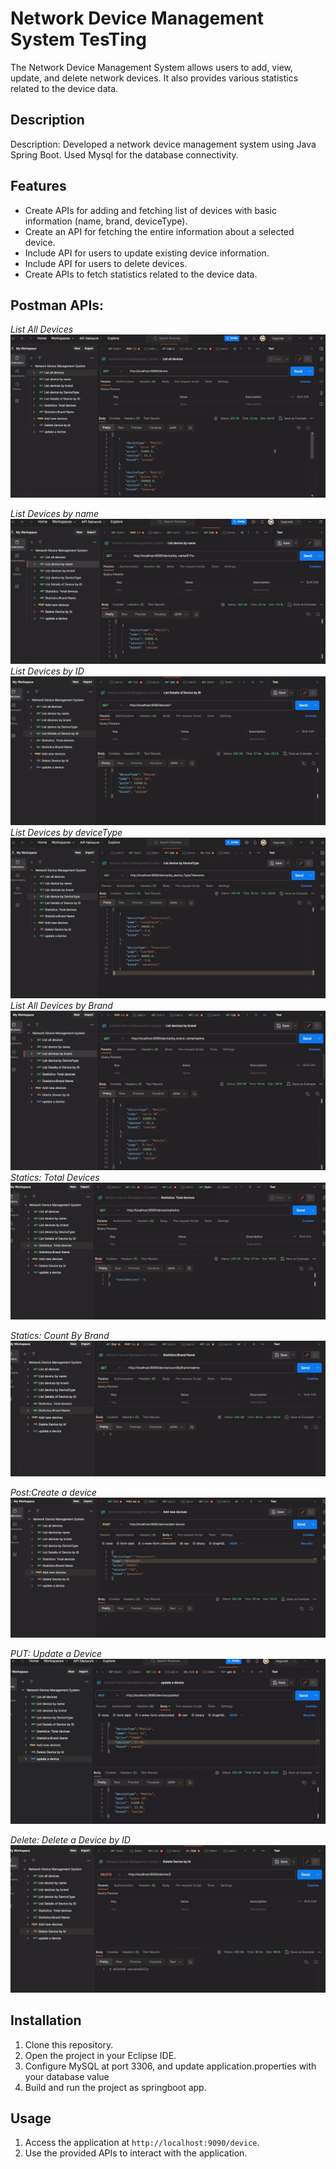 # Network Device Management System TesTing

The Network Device Management System allows users to add, view, update, and delete network devices. It also provides various statistics related to the device data.

## Description
Description: Developed a network device management system using Java Spring Boot. Used Mysql for the database connectivity.


## Features
- Create APIs for adding and fetching list of devices with basic
  information (name, brand, deviceType).
- Create an API for fetching the entire information about a selected
   device.
- Include API for users to update existing device information.
- Include API for users to delete devices.
- Create APIs to fetch statistics related to the device data.
  

## Postman APIs:

*List All Devices*
![Screenshot 1](/images/List_All_Devices.jpeg)

*List Devices by name*
![Screenshot 1](/images/List_Details_by_Name.jpeg)
*List Devices by ID*
![Screenshot 1](/images/List_Details_by_ID.jpeg)
*List Devices by deviceType*
![Screenshot 1](/images/List_Details_By_DeviceType.jpeg)
*List All Devices by Brand*
![Screenshot 1](/images/List_Details_BY_Brand.jpeg)
*Statics: Total Devices*
![Screenshot 1](/images/Total_Number_of_count.jpeg)


*Statics: Count By Brand*
![Screenshot 1](/images/Count_By_Brand.jpeg)


*Post:Create a device*
![Screenshot 1](/images/Create_A_Device.jpeg)


*PUT: Update a Device*
![Screenshot 1](/images/Update_A_Device.jpeg)


*Delete: Delete a Device by ID*
![Screenshot 1](/images/Delete_A_Device.jpeg)




## Installation

1. Clone this repository.
2. Open the project in your Eclipse IDE.
3. Configure MySQL at port 3306, and update application.properties with your database value
4. Build and run the project as springboot app.

## Usage

1. Access the application at `http://localhost:9090/device`.
2. Use the provided APIs to interact with the application.


